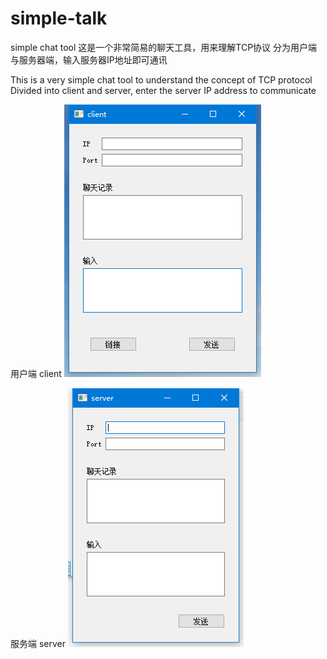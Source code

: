 # simple-talk
simple chat tool
这是一个非常简易的聊天工具，用来理解TCP协议
分为用户端与服务器端，输入服务器IP地址即可通讯

This is a very simple chat tool to understand the concept of TCP protocol
Divided into client and server, enter the server IP address to communicate

用户端
client
![image](https://github.com/apxlin/simple-talk/blob/master/images/client.png)

服务端
server
![image](https://github.com/apxlin/simple-talk/blob/master/images/server.png)
